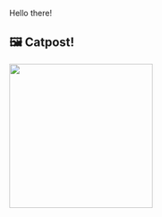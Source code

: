 Hello there!



## 🖼️ Catpost!

<sub>
    <img src="https://cdn2.thecatapi.com/images/MTg5NjYzMA.jpg" height="256">
</sub>

